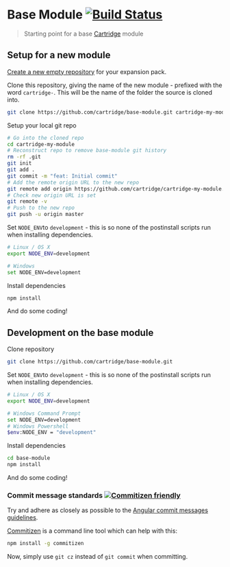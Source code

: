 # Base Module [![Build Status][travis-image]][travis-url]

> Starting point for a base [Cartridge](https://github.com/cartridge/cartridge) module

## Setup for a new module
[Create a new empty repository](https://github.com/new) for your expansion pack.

Clone this repository, giving the name of the new module - prefixed with the word `cartridge-`. This will be the name of the folder the source is cloned into.
```sh
git clone https://github.com/cartridge/base-module.git cartridge-my-module
```

Setup your local git repo

```sh
# Go into the cloned repo
cd cartridge-my-module
# Reconstruct repo to remove base-module git history
rm -rf .git
git init
git add .
git commit -m "feat: Initial commit"
# Add the remote origin URL to the new repo
git remote add origin https://github.com/cartridge/cartridge-my-module.git
# Check new origin URL is set
git remote -v
# Push to the new repo
git push -u origin master
```

Set `NODE_ENV`to `development` - this is so none of the postinstall scripts run when installing dependencies.

```sh
# Linux / OS X
export NODE_ENV=development

# Windows
set NODE_ENV=development
```

Install dependencies
```sh
npm install
```

And do some coding!


## Development on the base module
Clone repository
```sh
git clone https://github.com/cartridge/base-module.git
```

Set `NODE_ENV`to `development` - this is so none of the postinstall scripts run when installing dependencies.

```sh
# Linux / OS X
export NODE_ENV=development

# Windows Command Prompt
set NODE_ENV=development
# Windows Powershell
$env:NODE_ENV = "development"
```

Install dependencies
```sh
cd base-module
npm install
```

And do some coding!

### Commit message standards [![Commitizen friendly](https://img.shields.io/badge/commitizen-friendly-brightgreen.svg)](http://commitizen.github.io/cz-cli/)
Try and adhere as closely as possible to the [Angular commit messages guidelines](https://github.com/angular/angular.js/blob/master/CONTRIBUTING.md#-git-commit-guidelines).

[Commitizen](https://github.com/commitizen/cz-cli) is a command line tool which can help with this:
```sh
npm install -g commitizen
```
Now, simply use `git cz` instead of `git commit` when committing.


[travis-url]: https://travis-ci.org/cartridge/base-module
[travis-image]: https://travis-ci.org/cartridge/base-module.svg?branch=master
